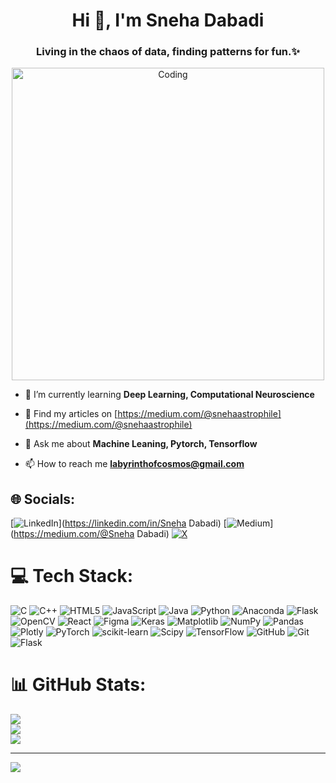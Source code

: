 <h1 align="center">Hi 👋, I'm Sneha Dabadi</h1>
<h3 align="center">Living in the chaos of data, finding patterns for fun.✨</h3>

<div align="center">
  <img alt="Coding" width="500" src="https://media.giphy.com/media/FcqKy4Kj7XOK0hCW4g/giphy.gif?cid=790b7611wevw8zyr0vcngdbmmhjqeosaqchcwo5yy5oltl67&ep=v1_gifs_search&rid=giphy.gif&ct=g">
</div>



- 🌱 I’m currently learning **Deep Learning, Computational Neuroscience**

- 📝 Find my articles on [https://medium.com/@snehaastrophile](https://medium.com/@snehaastrophile)

- 💬 Ask me about **Machine Leaning, Pytorch, Tensorflow**

- 📫 How to reach me **labyrinthofcosmos@gmail.com**




## 🌐 Socials:
[![LinkedIn](https://img.shields.io/badge/LinkedIn-%230077B5.svg?logo=linkedin&logoColor=white)](https://linkedin.com/in/Sneha Dabadi) [![Medium](https://img.shields.io/badge/Medium-12100E?logo=medium&logoColor=white)](https://medium.com/@Sneha Dabadi) [![X](https://img.shields.io/badge/X-black.svg?logo=X&logoColor=white)](https://x.com/@Liv_ing_PaRaDox) 

# 💻 Tech Stack:
![C](https://img.shields.io/badge/c-%2300599C.svg?style=for-the-badge&logo=c&logoColor=white) ![C++](https://img.shields.io/badge/c++-%2300599C.svg?style=for-the-badge&logo=c%2B%2B&logoColor=white) ![HTML5](https://img.shields.io/badge/html5-%23E34F26.svg?style=for-the-badge&logo=html5&logoColor=white) ![JavaScript](https://img.shields.io/badge/javascript-%23323330.svg?style=for-the-badge&logo=javascript&logoColor=%23F7DF1E) ![Java](https://img.shields.io/badge/java-%23ED8B00.svg?style=for-the-badge&logo=openjdk&logoColor=white) ![Python](https://img.shields.io/badge/python-3670A0?style=for-the-badge&logo=python&logoColor=ffdd54) ![Anaconda](https://img.shields.io/badge/Anaconda-%2344A833.svg?style=for-the-badge&logo=anaconda&logoColor=white) ![Flask](https://img.shields.io/badge/flask-%23000.svg?style=for-the-badge&logo=flask&logoColor=white) ![OpenCV](https://img.shields.io/badge/opencv-%23white.svg?style=for-the-badge&logo=opencv&logoColor=white) ![React](https://img.shields.io/badge/react-%2320232a.svg?style=for-the-badge&logo=react&logoColor=%2361DAFB) ![Figma](https://img.shields.io/badge/figma-%23F24E1E.svg?style=for-the-badge&logo=figma&logoColor=white) ![Keras](https://img.shields.io/badge/Keras-%23D00000.svg?style=for-the-badge&logo=Keras&logoColor=white) ![Matplotlib](https://img.shields.io/badge/Matplotlib-%23ffffff.svg?style=for-the-badge&logo=Matplotlib&logoColor=black) ![NumPy](https://img.shields.io/badge/numpy-%23013243.svg?style=for-the-badge&logo=numpy&logoColor=white) ![Pandas](https://img.shields.io/badge/pandas-%23150458.svg?style=for-the-badge&logo=pandas&logoColor=white) ![Plotly](https://img.shields.io/badge/Plotly-%233F4F75.svg?style=for-the-badge&logo=plotly&logoColor=white) ![PyTorch](https://img.shields.io/badge/PyTorch-%23EE4C2C.svg?style=for-the-badge&logo=PyTorch&logoColor=white) ![scikit-learn](https://img.shields.io/badge/scikit--learn-%23F7931E.svg?style=for-the-badge&logo=scikit-learn&logoColor=white) ![Scipy](https://img.shields.io/badge/SciPy-%230C55A5.svg?style=for-the-badge&logo=scipy&logoColor=%white) ![TensorFlow](https://img.shields.io/badge/TensorFlow-%23FF6F00.svg?style=for-the-badge&logo=TensorFlow&logoColor=white) ![GitHub](https://img.shields.io/badge/github-%23121011.svg?style=for-the-badge&logo=github&logoColor=white) ![Git](https://img.shields.io/badge/git-%23F05033.svg?style=for-the-badge&logo=git&logoColor=white) ![Flask](https://img.shields.io/badge/flask-%23000.svg?style=for-the-badge&logo=flask&logoColor=white)
# 📊 GitHub Stats:
![](https://github-readme-stats.vercel.app/api?username=Sneha-S-D&theme=dark&hide_border=false&include_all_commits=true&count_private=true)<br/>
![](https://github-readme-streak-stats.herokuapp.com/?user=Sneha-S-D&theme=dark&hide_border=false)<br/>
![](https://github-readme-stats.vercel.app/api/top-langs/?username=Sneha-S-D&theme=dark&hide_border=false&include_all_commits=true&count_private=true&layout=compact)

---
[![](https://visitcount.itsvg.in/api?id=Sneha-S-D&icon=5&color=0)](https://visitcount.itsvg.in)

<!-- Proudly created with GPRM ( https://gprm.itsvg.in ) -->
